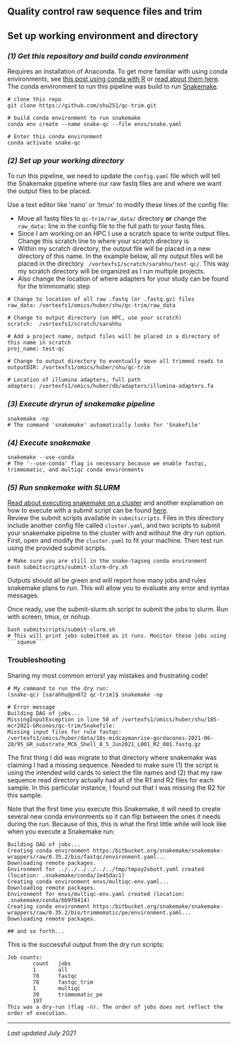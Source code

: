 ## Quality control raw sequence files and trim

## Set up working environment and directory

### _(1) Get this repository and build conda environment_
Requires an installation of Anaconda. To get more familiar with using conda environments, see [this post using conda with R](https://alexanderlabwhoi.github.io/post/anaconda-r-sarah/) or [read about them here](https://docs.conda.io/projects/conda/en/latest/user-guide/tasks/manage-environments.html). The conda environment to run this pipeline was build to run [Snakemake](https://snakemake.readthedocs.io/en/stable/).
```
# clone this repo
git clone https://github.com/shu251/qc-trim.git

# build conda environment to run snakemake
conda env create --name snake-qc --file envs/snake.yaml

# Enter this conda environment
conda activate snake-qc
```

### _(2) Set up your working directory_

To run this pipeline, we need to update the ```config.yaml``` file which will tell the Snakemake pipeline where our raw fastq files are and where we want the output files to be placed.

 Use a text editor like 'nano' or 'tmux' to modify these lines of the config file:
* Move all fastq files to ```qc-trim/raw_data/``` directory **or** change the ```raw_data:``` line in the config file to the full path to your fastq files.
* Since I am working on an HPC I use a scratch space to write output files. Change this scratch line to where your scratch directory is
* Within my scratch directory, the output file will be placed in a new directory of this name. In the example below, all my output files will be placed in the directory ``` /vortexfs1/scratch/sarahhu/test-qc/```. This way my scratch directory will be organized as I run multiple projects.
* Also change the location of where adapters for your study can be found for the trimmomatic step
```
# Change to location of all raw .fastq (or .fastq.gz) files
raw_data: /vortexfs1/omics/huber/shu/qc-trim/raw_data

# Change to output directory (on HPC, use your scratch)
scratch:  /vortexfs1/scratch/sarahhu

# Add a project name, output files will be placed in a directory of this name in scratch
proj_name: test-qc

# Change to output directory to eventually move all trimmed reads to
outputDIR: /vortexfs1/omics/huber/shu/qc-trim

# Location of illumina adapters, full path
adapters: /vortexfs1/omics/huber/db/adapters/illumina-adapters.fa
```

### _(3) Execute dryrun of snakemake pipeline_

```
snakemake -np
# The command 'snakemake' automatically looks for 'Snakefile'
```

### _(4) Execute snakemake_

```
snakemake --use-conda
# The '--use-conda' flag is necessary because we enable fastqc, trimmomatic, and multiqc conda environments
```

### _(5) Run snakemake with SLURM_
[Read about executing snakemake on a cluster](https://snakemake.readthedocs.io/en/stable/executable.html) and another explanation on how to execute with a submit script can be found [here](https://hpc-carpentry.github.io/hpc-python/17-cluster/).    
Review the submit scripts available in ```submitscripts```. Files in this directory include another config file called ```cluster.yaml```, and two scripts to submit your snakemake pipeline to the cluster with and without the dry run option.   
First, open and modify the ```cluster.yaml``` to fit your machine. Then test run using the provided submit scripts.
```
# Make sure you are still in the snake-tagseq conda environment
bash submitscripts/submit-slurm-dry.sh
```
Outputs should all be green and will report how many jobs and rules snakemake plans to run. This will allow you to evaluate any error and syntax messages.  

Once ready, use the submit-slurm.sh script to submit the jobs to slurm. Run with screen, tmux, or nohup.
```
bash submitscripts/submit-slurm.sh
# This will print jobs submitted as it runs. Monitor these jobs using ```squeue```

```

### Troubleshooting

Sharing my most common errors! yay mistakes and frustrating code!

```
# My command to run the dry run:
(snake-qc) [sarahhu@pn072 qc-trim]$ snakemake -np

# Error message
Building DAG of jobs...
MissingInputException in line 50 of /vortexfs1/omics/huber/shu/18S-mcr2021-GRcones/qc-trim/Snakefile:
Missing input files for rule fastqc:
/vortexfs1/omics/huber/data/18s-midcaymanrise-gordacones-2021-06-28/95_GR_substrate_MC6_Shell_8_5_Jun2021_L001_R2_001.fastq.gz
```

The first thing I did was migrate to that directory where snakemake was claiming I had a missing sequence. Needed to make sure (1) the script is using the intended wild cards to select the file names and (2) that my raw sequence read directory actually had all of the R1 and R2 files for each sample. In this particular instance, I found out that I was missing the R2 for this sample. 

Note that the first time you execute this Snakemake, it will need to create several new conda environments so it can flip between the ones it needs during the run. Because of this, this is what the first little while will look like when you execute a Snakemake run:
```
Building DAG of jobs...
Creating conda environment https:/bitbucket.org/snakemake/snakemake-wrappers/raw/0.35.2/bio/fastqc/environment.yaml...
Downloading remote packages.
Environment for ../../../../../../tmp/tmpay2xbott.yaml created (location: .snakemake/conda/1e45dac1)
Creating conda environment envs/multiqc-env.yaml...
Downloading remote packages.
Environment for envs/multiqc-env.yaml created (location: .snakemake/conda/6b9f0414)
Creating conda environment https:/bitbucket.org/snakemake/snakemake-wrappers/raw/0.35.2/bio/trimmomatic/pe/environment.yaml...
Downloading remote packages.

## and so forth...

```



This is the successful output from the dry run scripts:
```
Job counts:
        count   jobs
        1       all
        78      fastqc
        78      fastqc_trim
        1       multiqc
        39      trimmomatic_pe
        197
This was a dry-run (flag -n). The order of jobs does not reflect the order of execution.
```



***
_Last updated July 2021_
